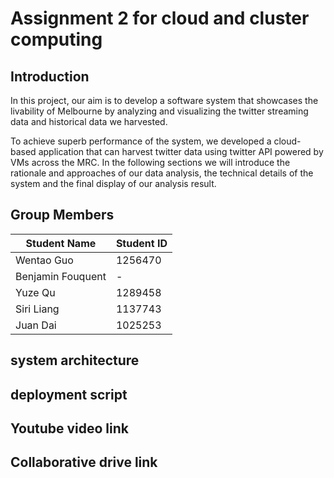 # Assignment 2 for cloud and cluster computing

## Introduction
In this project, our aim is to develop a software system that showcases the livability of Melbourne by analyzing and visualizing the twitter streaming data and historical data we harvested. 

To achieve superb performance of the system, we developed a cloud-based application that can harvest twitter data using twitter API powered by VMs across the MRC. In the following sections we will introduce the rationale and approaches of our data analysis, the technical details of the system and the final display of our analysis result.

## Group Members
Student Name | Student ID 
--- | --- 
Wentao Guo | 1256470
Benjamin Fouquent | -
Yuze Qu | 1289458
Siri Liang| 1137743
Juan Dai | 1025253

## system architecture


## deployment script

## Youtube video link

## Collaborative drive link

